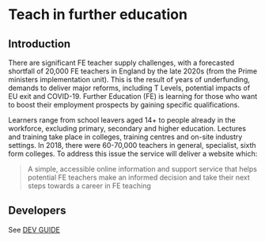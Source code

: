 # Teach in further education

## Introduction 

There are significant FE teacher supply challenges, with a forecasted shortfall of 20,000 FE teachers in England by the late 2020s (from the Prime ministers implementation unit). This is the result of years of underfunding, demands to deliver major reforms, including T Levels, potential impacts of EU exit and COVID-19.
Further Education (FE) is learning for those who want to boost their employment prospects by gaining specific qualifications. 

Learners range from school leavers aged 14+ to people already in the workforce, excluding primary, secondary and higher education. Lectures and training take place in colleges, training centres and on-site industry settings. In 2018, there were 60-70,000 teachers in general, specialist, sixth form colleges.
To address this issue the service will deliver a website which:

> A simple, accessible online information and support service that helps potential FE teachers make an informed decision and take their next steps towards a career in FE teaching


## Developers 

See [DEV GUIDE](DEV_GUIDE.md)
